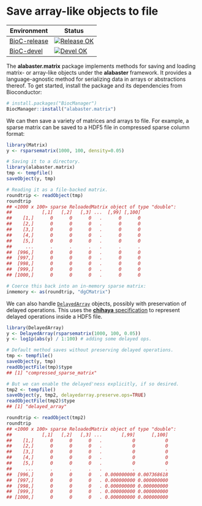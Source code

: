 # Save array-like objects to file

|Environment|Status|
|---|---|
|[BioC-release](https://bioconductor.org/packages/release/bioc/html/alabaster.matrix.html)|[![Release OK](https://bioconductor.org/shields/build/release/bioc/alabaster.matrix.svg)](https://bioconductor.org/checkResults/release/bioc-LATEST/alabaster.matrix/)|
|[BioC-devel](https://bioconductor.org/packages/devel/bioc/html/alabaster.matrix.html)|[![Devel OK](https://bioconductor.org/shields/build/devel/bioc/alabaster.matrix.svg)](https://bioconductor.org/checkResults/devel/bioc-LATEST/alabaster.matrix/)|

The **alabaster.matrix** package implements methods for saving and loading matrix- or array-like objects under the **alabaster** framework.
It provides a language-agnostic method for serializing data in arrays or abstractions thereof.
To get started, install the package and its dependencies from Bioconductor:

```r
# install.packages("BiocManager")
BiocManager::install("alabaster.matrix")
```

We can then save a variety of matrices and arrays to file.
For example, a sparse matrix can be saved to a HDF5 file in compressed sparse column format:

```r
library(Matrix)
y <- rsparsematrix(1000, 100, density=0.05)

# Saving it to a directory.
library(alabaster.matrix)
tmp <- tempfile()
saveObject(y, tmp)

# Reading it as a file-backed matrix.
roundtrip <- readObject(tmp)
roundtrip
## <1000 x 100> sparse ReloadedMatrix object of type "double":
##           [,1]   [,2]   [,3] ...  [,99] [,100]
##    [1,]      0      0      0   .      0      0
##    [2,]      0      0      0   .      0      0
##    [3,]      0      0      0   .      0      0
##    [4,]      0      0      0   .      0      0
##    [5,]      0      0      0   .      0      0
##     ...      .      .      .   .      .      .
##  [996,]      0      0      0   .      0      0
##  [997,]      0      0      0   .      0      0
##  [998,]      0      0      0   .      0      0
##  [999,]      0      0      0   .      0      0
## [1000,]      0      0      0   .      0      0

# Coerce this back into an in-memory sparse matrix:
inmemory <- as(roundtrip, "dgCMatrix")
```

We can also handle [`DelayedArray`](https://bioconductor.org/packages/DelayedArray) objects, possibly with preservation of delayed operations.
This uses the [**chihaya** specification](https://github.com/ArtifactDB/chihaya) to represent delayed operations inside a HDF5 file.

```r
library(DelayedArray)
y <- DelayedArray(rsparsematrix(1000, 100, 0.05))
y <- log1p(abs(y) / 1:100) # adding some delayed ops.

# Default method saves without preserving delayed operations.
tmp <- tempfile()
saveObject(y, tmp)
readObjectFile(tmp)$type
## [1] "compressed_sparse_matrix"

# But we can enable the delayed'ness explicitly, if so desired.
tmp2 <- tempfile()
saveObject(y, tmp2, delayedarray.preserve.ops=TRUE)
readObjectFile(tmp2)$type
## [1] "delayed_array"

roundtrip <- readObject(tmp2)
roundtrip
## <1000 x 100> sparse ReloadedMatrix object of type "double":
##           [,1]   [,2]   [,3] ...       [,99]      [,100]
##    [1,]      0      0      0   .           0           0
##    [2,]      0      0      0   .           0           0
##    [3,]      0      0      0   .           0           0
##    [4,]      0      0      0   .           0           0
##    [5,]      0      0      0   .           0           0
##     ...      .      .      .   .           .           .
##  [996,]      0      0      0   . 0.000000000 0.007368618
##  [997,]      0      0      0   . 0.000000000 0.000000000
##  [998,]      0      0      0   . 0.000000000 0.000000000
##  [999,]      0      0      0   . 0.000000000 0.000000000
## [1000,]      0      0      0   . 0.000000000 0.000000000
``` 
